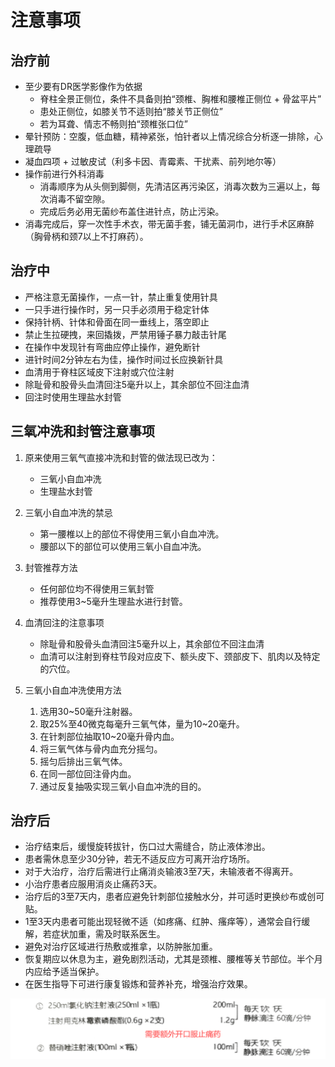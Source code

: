 # 注意事项

## 治疗前

- 至少要有DR医学影像作为依据
  - 脊柱全景正侧位，条件不具备则拍“颈椎、胸椎和腰椎正侧位 + 骨盆平片”
  - 患处正侧位，如膝关节不适则拍“膝关节正侧位”
  - 若为耳聋、情志不畅则拍“颈椎张口位”
- 晕针预防：空腹，低血糖，精神紧张，怕针者以上情况综合分析逐一排除，心理疏导
- 凝血四项 + 过敏皮试（利多卡因、青霉素、干扰素、前列地尔等）
- 操作前进行外科消毒
  - 消毒顺序为从头侧到脚侧，先清洁区再污染区，消毒次数为三遍以上，每次消毒不留空隙。
  - 完成后务必用无菌纱布盖住进针点，防止污染。
- 消毒完成后，穿一次性手术衣，带无菌手套，铺无菌洞巾，进行手术区麻醉（胸骨柄和颈7以上不打麻药）。

## 治疗中

- 严格注意无菌操作，一点一针，禁止重复使用针具
- 一只手进行操作时，另一只手必须用于稳定针体
- 保持针柄、针体和骨面在同一垂线上，落空即止
- 禁止生拉硬拽，来回撬拨，严禁用锤子暴力敲击针尾
- 在操作中发现针有弯曲应停止操作，避免断针
- 进针时间2分钟左右为佳，操作时间过长应换新针具
- 血清用于脊柱区域皮下注射或穴位注射
- 除耻骨和股骨头血清回注5毫升以上，其余部位不回注血清
- 回注时使用生理盐水封管

## 三氧冲洗和封管注意事项

1. 原来使用三氧气直接冲洗和封管的做法现已改为：
     - 三氧小自血冲洗
     - 生理盐水封管

2. 三氧小自血冲洗的禁忌
     - 第一腰椎以上的部位不得使用三氧小自血冲洗。
     - 腰部以下的部位可以使用三氧小自血冲洗。

3. 封管推荐方法
     - 任何部位均不得使用三氧封管
     - 推荐使用3~5毫升生理盐水进行封管。

4. 血清回注的注意事项
   - 除耻骨和股骨头血清回注5毫升以上，其余部位不回注血清
   - 血清可以注射到脊柱节段对应皮下、额头皮下、颈部皮下、肌肉以及特定的穴位。

5. 三氧小自血冲洗使用方法
     1. 选用30~50毫升注射器。
     2. 取25%至40微克每毫升三氧气体，量为10~20毫升。
     3. 在针刺部位抽取10~20毫升骨内血。
     4. 将三氧气体与骨内血充分摇匀。
     5. 摇匀后排出三氧气体。
     6. 在同一部位回注骨内血。
     7. 通过反复抽吸实现三氧小自血冲洗的目的。

## 治疗后

- 治疗结束后，缓慢旋转拔针，伤口过大需缝合，防止液体渗出。
- 患者需休息至少30分钟，若无不适反应方可离开治疗场所。
- 对于大治疗，治疗后需进行止痛消炎输液3至7天，未输液者不得离开。
- 小治疗患者应服用消炎止痛药3天。
- 治疗后的3至7天内，患者应避免针刺部位接触水分，并可适时更换纱布或创可贴。
- 1至3天内患者可能出现轻微不适（如疼痛、红肿、瘙痒等），通常会自行缓解，若症状加重，需及时联系医生。
- 避免对治疗区域进行热敷或推拿，以防肿胀加重。
- 恢复期应以休息为主，避免剧烈活动，尤其是颈椎、腰椎等关节部位。半个月内应给予适当保护。
- 在医生指导下可进行康复锻炼和营养补充，增强治疗效果。

![输液](images/输液.png)
